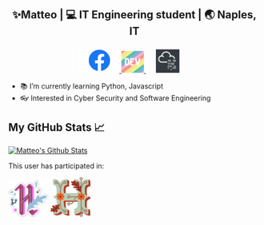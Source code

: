 ## <p align="middle"> ✨Matteo | 💻 IT Engineering student | 🌏 Naples, IT </p>

<p float="left" align="middle">
  <a href="https://www.facebook.com/matteo.ruggiero.33/">
  <img src="fb.png" width="80" />
  </a>
  <a href="https://dev.to/mruggi">
  <img src="dev.png" width="45" /> 
  </a>
  <a href="https://tryhackme.com/p/Mortino">
  <img src="tryhackme.jpg" width="47.5" hspace="20" >
  </a>
</p>

- 📚 I’m currently learning Python, Javascript
- 👓 Interested in Cyber Security and Software Engineering

## My GitHub Stats 📈

<a href="https://github.com/mRuggi/github-readme-stats">
<img alt="Matteo's Github Stats" src="https://github-readme-stats.vercel.app/api?username=mRuggi&show_icons=true&count_private=true&theme=dracula&hide_border=true&title_color=30f2e5&bg_color=0D1117" />
</a>

This user has participated in:

<img src="h2020.png" width="80" alt="Hacktoberfest 2020 badge" /> <img src="h2021.png" width="80" alt="Hacktoberfest 2021 badge" />






